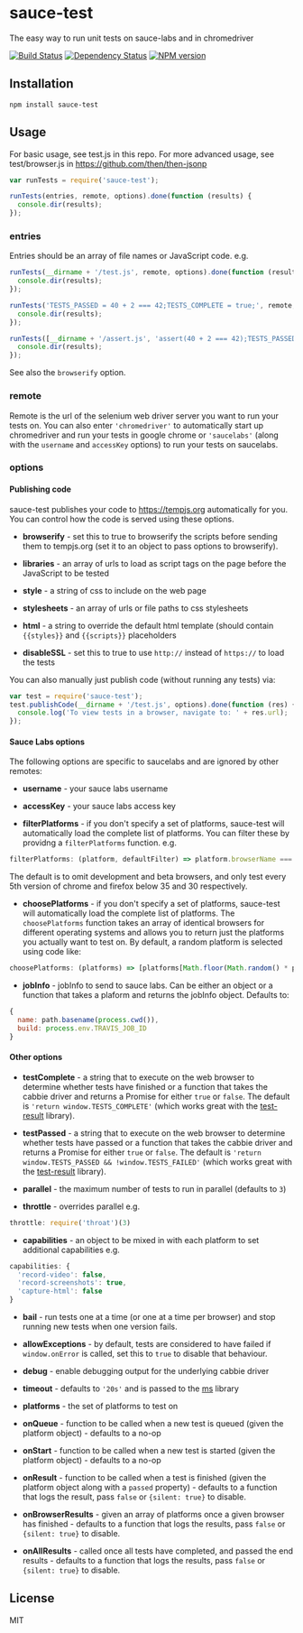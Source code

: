 # sauce-test

The easy way to run unit tests on sauce-labs and in chromedriver

[![Build Status](https://img.shields.io/travis/ForbesLindesay/sauce-test/master.svg)](https://travis-ci.org/ForbesLindesay/sauce-test)
[![Dependency Status](https://img.shields.io/gemnasium/ForbesLindesay/sauce-test.svg)](https://gemnasium.com/ForbesLindesay/sauce-test)
[![NPM version](https://img.shields.io/npm/v/sauce-test.svg)](https://www.npmjs.org/package/sauce-test)

## Installation

    npm install sauce-test

## Usage

For basic usage, see test.js in this repo.  For more advanced usage, see test/browser.js in https://github.com/then/then-jsonp

```js
var runTests = require('sauce-test');

runTests(entries, remote, options).done(function (results) {
  console.dir(results);
});
```

### entries

Entries should be an array of file names or JavaScript code.  e.g.

```js
runTests(__dirname + '/test.js', remote, options).done(function (results) {
  console.dir(results);
});
```

```js
runTests('TESTS_PASSED = 40 + 2 === 42;TESTS_COMPLETE = true;', remote, options).done(function (results) {
  console.dir(results);
});
```

```js
runTests([__dirname + '/assert.js', 'assert(40 + 2 === 42);TESTS_PASSED = true;TESTS_COMPLETE = true;'], remote, options).done(function (results) {
  console.dir(results);
});
```

See also the `browserify` option.

### remote

Remote is the url of the selenium web driver server you want to run your tests on.  You can also enter `'chromedriver'` to automatically start up chromedriver and run your tests in google chrome or `'saucelabs'` (along with the `username` and `accessKey` options) to run your tests on saucelabs.

### options

#### Publishing code

sauce-test publishes your code to https://tempjs.org automatically for you.  You can control how the code is served using these options.

 - **browserify** - set this to true to browserify the scripts before sending them to tempjs.org (set it to an object to pass options to browserify).

 - **libraries** - an array of urls to load as script tags on the page before the JavaScript to be tested

 - **style** - a string of css to include on the web page

 - **stylesheets** - an array of urls or file paths to css stylesheets

 - **html** - a string to override the default html template (should contain `{{styles}}` and `{{scripts}}` placeholders

 - **disableSSL** - set this to true to use `http://` instead of `https://` to load the tests

You can also manually just publish code (without running any tests) via:

```js
var test = require('sauce-test');
test.publishCode(__dirname + '/test.js', options).done(function (res) {
  console.log('To view tests in a browser, navigate to: ' + res.url);
});
```

#### Sauce Labs options

The following options are specific to saucelabs and are ignored by other remotes:

 - **username** - your sauce labs username

 - **accessKey** - your sauce labs access key

 - **filterPlatforms** - if you don't specify a set of platforms, sauce-test will automatically load the complete list of platforms. You can filter these by providng a `filterPlatforms` function. e.g.

  ```js
  filterPlatforms: (platform, defaultFilter) => platform.browserName === 'chrome' && defaultFilter(platform)
  ```

  The default is to omit development and beta browsers, and only test every 5th version of chrome and firefox below 35 and 30 respectively.

 - **choosePlatforms** - if you don't specify a set of platforms, sauce-test will automatically load the complete list of platforms.  The `choosePlatforms` function takes an array of identical browsers for different operating systems and allows you to return just the platforms you actually want to test on. By default, a random platform is selected using code like:

  ```js
  choosePlatforms: (platforms) => [platforms[Math.floor(Math.random() * platforms.length)]]
  ```

 - **jobInfo** - jobInfo to send to sauce labs.  Can be either an object or a function that takes a plaform and returns the jobInfo object.  Defaults to:

  ```js
  {
    name: path.basename(process.cwd()),
    build: process.env.TRAVIS_JOB_ID
  }
  ```

#### Other options

 - **testComplete** - a string that to execute on the web browser to determine whether tests have finished or a function that takes the cabbie driver and returns a Promise for either `true` or `false`.  The default is `'return window.TESTS_COMPLETE'` (which works great with the [test-result](https://www.npmjs.com/package/test-result) library).

 - **testPassed** - a string that to execute on the web browser to determine whether tests have passed or a function that takes the cabbie driver and returns a Promise for either `true` or `false`.  The default is `'return window.TESTS_PASSED && !window.TESTS_FAILED'` (which works great with the [test-result](https://www.npmjs.com/package/test-result) library).

 - **parallel** - the maximum number of tests to run in parallel (defaults to `3`)

 - **throttle** - overrides parallel e.g.

  ```js
  throttle: require('throat')(3)
  ```

 - **capabilities** - an object to be mixed in with each platform to set additional capabilities e.g.

  ```js
  capabilities: {
    'record-video': false,
    'record-screenshots': true,
    'capture-html': false
  }
  ```

 - **bail** - run tests one at a time (or one at a time per browser) and stop running new tests when one version fails.

 - **allowExceptions** - by default, tests are considered to have failed if `window.onError` is called, set this to `true` to disable that behaviour.

 - **debug** - enable debugging output for the underlying cabbie driver

 - **timeout** - defaults to `'20s'` and is passed to the [ms](https://www.npmjs.com/package/ms) library

 - **platforms** - the set of platforms to test on

 - **onQueue** - function to be called when a new test is queued (given the platform object) - defaults to a no-op

 - **onStart** - function to be called when a new test is started (given the platform object) - defaults to a no-op

 - **onResult** - function to be called when a test is finished (given the platform object along with a `passed` property) - defaults to a function that logs the result, pass `false` or `{silent: true}` to disable.

 - **onBrowserResults** - given an array of platforms once a given browser has finished - defaults to a function that logs the results, pass `false` or `{silent: true}` to disable.

 - **onAllResults** - called once all tests have completed, and passed the end results - defaults to a function that logs the results, pass `false` or `{silent: true}` to disable.

## License

  MIT
